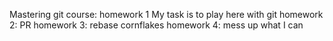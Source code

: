 Mastering git course: homework 1
My task is to play here with git
homework 2: PR
homework 3: rebase cornflakes
homework 4: mess up what I can
